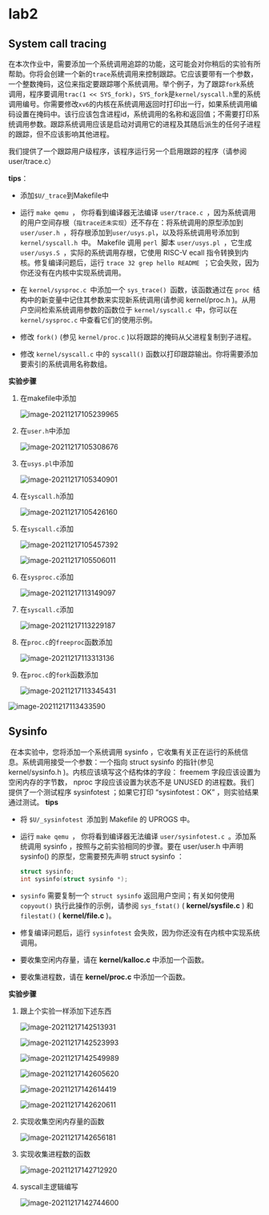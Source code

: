 # lab2

## System call tracing

​	在本次作业中，需要添加一个系统调用追踪的功能，这可能会对你稍后的实验有所帮助。你将会创建一个新的`trace`系统调用来控制跟踪。它应该要带有一个参数，一个整数掩码，这位来指定要跟踪哪个系统调用。举个例子，为了跟踪`fork`系统调用，程序要调用`trac(1 << SYS_fork)`，`SYS_fork`是`kernel/syscall.h`里的系统调用编号。你需要修改`xv6`的内核在系统调用返回时打印出一行，如果系统调用编码设置在掩码中。该行应该包含进程id，系统调用的名称和返回值；不需要打印系统调用参数。跟踪系统调用应该是启动对调用它的进程及其随后派生的任何子进程的跟踪，但不应该影响其他进程。

​	我们提供了一个跟踪用户级程序，该程序运行另一个启用跟踪的程序（请参阅user/trace.c）

**tips**：

- 添加`$U/_trace`到Makefile中
- 运行 `make qemu `， 你将看到编译器无法编译 `user/trace.c `，因为系统调用的用户空间存根（`指trace还未实现`）还不存在：将系统调用的原型添加到 `user/user.h `，将存根添加到` user/usys.pl `，以及将系统调用号添加到 `kernel/syscall.h `中。 Makefile 调用 `perl `脚本 `user/usys.pl `，它生成 `user/usys.S `，实际的系统调用存根，它使用 RISC-V ecall 指令转换到内核。修复编译问题后，运行 `trace 32 grep hello README `；它会失败，因为你还没有在内核中实现系统调用。
- 在 `kernel/sysproc.c `中添加一个 `sys_trace() `函数，该函数通过在 `proc `结构中的新变量中记住其参数来实现新系统调用(请参阅 kernel/proc.h )。从用户空间检索系统调用参数的函数位于 `kernel/syscall.c `中，你可以在 `kernel/sysproc.c` 中查看它们的使用示例。

- 修改 `fork()` (参见 `kernel/proc.c` )以将跟踪的掩码从父进程复制到子进程。
- 修改 `kernel/syscall.c` 中的 `syscall()` 函数以打印跟踪输出。你将需要添加要索引的系统调用名称数组。

**实验步骤**

1. 在makefile中添加

    ![image-20211217105239965](image/image-20211217105239965.png)

2. 在`user.h`中添加

    ![image-20211217105308676](image/image-20211217105308676.png)

3. 在`usys.pl`中添加

    ![image-20211217105340901](image/image-20211217105340901.png)

4. 在`syscall.h`添加

    ![image-20211217105426160](image/image-20211217105426160.png)

5. 在`syscall.c`添加

    ![image-20211217105457392](image/image-20211217105457392.png)

    ![image-20211217105506011](image/image-20211217105506011.png)

6. 在`sysproc.c`添加

    ![image-20211217113149097](image/image-20211217113149097.png)

7. 在`syscall.c`添加

    ![image-20211217113229187](image/image-20211217113229187.png)

8. 在`proc.c`的`freeproc`函数添加

    ![image-20211217113313136](image/image-20211217113313136.png)

9. 在`proc.c`的`fork`函数添加

    ![image-20211217113345431](image/image-20211217113345431.png)

![image-20211217113433590](image/image-20211217113433590.png)

## Sysinfo

​	在本实验中，您将添加一个系统调用 sysinfo ，它收集有关正在运行的系统信息。系统调用接受一个参数：一个指向 struct sysinfo 的指针(参见 kernel/sysinfo.h )。内核应该填写这个结构体的字段： freemem 字段应该设置为空闲内存的字节数， nproc 字段应该设置为状态不是 UNUSED 的进程数。我们提供了一个测试程序 sysinfotest ；如果它打印 “sysinfotest：OK” ，则实验结果通过测试。
**tips**

- 将 `$U/_sysinfotest `添加到 Makefile 的 UPROGS 中。

- 运行 `make qemu `， 你将看到编译器无法编译 `user/sysinfotest.c `。添加系统调用 sysinfo ，按照与之前实验相同的步骤。要在 user/user.h 中声明 sysinfo() 的原型，您需要预先声明 struct sysinfo ：

    ```c
    struct sysinfo;
    int sysinfo(struct sysinfo *);
    ```

- `sysinfo` 需要复制一个 `struct sysinfo` 返回用户空间；有关如何使用 `copyout()` 执行此操作的示例，请参阅 `sys_fstat()` ( **kernel/sysfile.c** ) 和 `filestat()` ( **kernel/file.c** )。

- 修复编译问题后，运行 `sysinfotest` 会失败，因为你还没有在内核中实现系统调用。

- 要收集空闲内存量，请在 **kernel/kalloc.c** 中添加一个函数。

- 要收集进程数，请在 **kernel/proc.c** 中添加一个函数。

**实验步骤**

1. 跟上个实验一样添加下述东西

    ![image-20211217142513931](image/image-20211217142513931.png)

    ![image-20211217142523993](image/image-20211217142523993.png)

    ![image-20211217142549989](image/image-20211217142549989.png)

    ![image-20211217142605620](image/image-20211217142605620.png)

    ![image-20211217142614419](image/image-20211217142614419.png)

    ![image-20211217142620611](image/image-20211217142620611.png)

2. 实现收集空闲内存量的函数

    ![image-20211217142656181](image/image-20211217142656181.png)

3. 实现收集进程数的函数

    ![image-20211217142712920](image/image-20211217142712920.png)

4. syscall主逻辑编写

    ![image-20211217142744600](image/image-20211217142744600.png)

    









